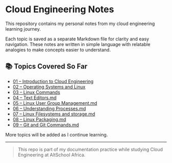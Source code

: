 # Cloud Engineering Notes

This repository contains my personal notes from my cloud engineering learning journey.

Each topic is saved as a separate Markdown file for clarity and easy navigation. These notes are written in simple language with relatable analogies to make concepts easier to understand.

## 📚 Topics Covered So Far

- [01 – Introduction to Cloud Engineering](01_cloud_engineering_intro.md)
- [02 – Operating Systems and Linux](02_operating_systems_and_linux.md)
- [03 – Linux Commands](03_linux_commands.md)
- [04 – Text Editors.md](04_text_editors.md)
- [05 – Linux User Group Management.md](05_linux_user_group_management.md)
- [06 – Understanding Processes.md](06_understanding_processes.md)
- [07 – Linux Filesystems and storage.md](07_linux_filesystems_and_storage.md)
- [08 – Linux Packaging.md](08_linux_packaging.md)
- [09 – Git and Git Commands.md](09_git_and_git_commands.md)

More topics will be added as I continue learning.

---

> This repo is part of my documentation practice while studying Cloud Engineering at AltSchool Africa.

